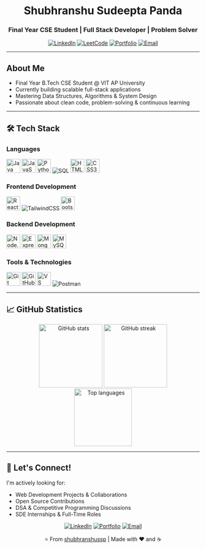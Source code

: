 <!-- Header -->
<div align="center">

  <h1>Shubhranshu Sudeepta Panda</h1>
  <h3>Final Year CSE Student | Full Stack Developer | Problem Solver</h3>

  <!-- Quick Links -->
  <p>
    <a href="https://www.linkedin.com/in/shubhranshussp/"><img alt="LinkedIn" src="https://img.shields.io/badge/LinkedIn-0077B5?style=for-the-badge&logo=linkedin&logoColor=white"></a>
    <a href="https://leetcode.com/u/Shubhranshussp/"><img alt="LeetCode" src="https://img.shields.io/badge/LeetCode-FFA116?style=for-the-badge&logo=leetcode&logoColor=black"></a>
    <a href="https://bento.me/shubhranshussp"><img alt="Portfolio" src="https://img.shields.io/badge/Portfolio-111111?style=for-the-badge&logo=vercel&logoColor=white"></a>
    <a href="mailto:shubhranshusudeepta2003@gmail.com"><img alt="Email" src="https://img.shields.io/badge/Email-EA4335?style=for-the-badge&logo=gmail&logoColor=white"></a>
  </p>

</div>

---

## About Me

- Final Year B.Tech CSE Student @ VIT AP University
- Currently building scalable full-stack applications
- Mastering Data Structures, Algorithms & System Design
- Passionate about clean code, problem-solving & continuous learning

---

## 🛠️ Tech Stack

### Languages
<p>
  <img src="https://cdn.jsdelivr.net/gh/devicons/devicon/icons/java/java-original.svg" height="36" alt="Java" />
  <img src="https://cdn.jsdelivr.net/gh/devicons/devicon/icons/javascript/javascript-original.svg" height="36" alt="JavaScript" />
  <img src="https://cdn.jsdelivr.net/gh/devicons/devicon/icons/python/python-original.svg" height="36" alt="Python" />
  <img src="https://img.shields.io/badge/SQL-336791?style=for-the-badge&logo=postgresql&logoColor=white" alt="SQL" />
  <img src="https://cdn.jsdelivr.net/gh/devicons/devicon/icons/html5/html5-original.svg" height="36" alt="HTML5" />
  <img src="https://cdn.jsdelivr.net/gh/devicons/devicon/icons/css3/css3-original.svg" height="36" alt="CSS3" />
</p>

### Frontend Development
<p>
  <img src="https://cdn.jsdelivr.net/gh/devicons/devicon/icons/react/react-original.svg" height="36" alt="React" />
  <img src="https://img.shields.io/badge/TailwindCSS-38B2AC?style=for-the-badge&logo=tailwind-css&logoColor=white" alt="TailwindCSS" />
  <img src="https://cdn.jsdelivr.net/gh/devicons/devicon/icons/bootstrap/bootstrap-original.svg" height="36" alt="Bootstrap" />
</p>

### Backend Development
<p>
  <img src="https://cdn.jsdelivr.net/gh/devicons/devicon/icons/nodejs/nodejs-original.svg" height="36" alt="Node.js" />
  <img src="https://cdn.jsdelivr.net/gh/devicons/devicon/icons/express/express-original.svg" height="36" alt="Express.js" />
  <img src="https://cdn.jsdelivr.net/gh/devicons/devicon/icons/mongodb/mongodb-original.svg" height="36" alt="MongoDB" />
  <img src="https://cdn.jsdelivr.net/gh/devicons/devicon/icons/mysql/mysql-original.svg" height="36" alt="MySQL" />
</p>

### Tools & Technologies
<p>
  <img src="https://cdn.jsdelivr.net/gh/devicons/devicon/icons/git/git-original.svg" height="36" alt="Git" />
  <img src="https://cdn.jsdelivr.net/gh/devicons/devicon/icons/github/github-original.svg" height="36" alt="GitHub" />
  <img src="https://cdn.jsdelivr.net/gh/devicons/devicon/icons/vscode/vscode-original.svg" height="36" alt="VS Code" />
  <img src="https://img.shields.io/badge/Postman-FF6C37?style=for-the-badge&logo=postman&logoColor=white" alt="Postman" />
</p>

---

## 📈 GitHub Statistics

<div align="center">
  <img src="https://github-readme-stats.vercel.app/api?username=shubhranshussp&show_icons=true&theme=radical&hide_border=true" height="165" alt="GitHub stats" />
  <img src="https://github-readme-streak-stats.herokuapp.com/?user=shubhranshussp&theme=radical&hide_border=true" height="165" alt="GitHub streak" />
  <br/>
  <img src="https://github-readme-stats.vercel.app/api/top-langs/?username=shubhranshussp&layout=compact&theme=radical&hide_border=true" height="150" alt="Top languages" />
</div>

---

## 🤝 Let's Connect!

I'm actively looking for:

- Web Development Projects & Collaborations
- Open Source Contributions
- DSA & Competitive Programming Discussions
- SDE Internships & Full-Time Roles

<p align="center">
  <a href="https://www.linkedin.com/in/shubhranshussp/"><img alt="LinkedIn" src="https://img.shields.io/badge/LinkedIn-0A66C2?style=for-the-badge&logo=linkedin&logoColor=white"></a>
  <a href="https://bento.me/shubhranshussp"><img alt="Portfolio" src="https://img.shields.io/badge/Portfolio-000000?style=for-the-badge&logo=vercel&logoColor=white"></a>
  <a href="mailto:shubhranshusudeepta2003@gmail.com"><img alt="Email" src="https://img.shields.io/badge/Email-DB4437?style=for-the-badge&logo=gmail&logoColor=white"></a>
</p>

<div align="center">
  <img src="https://raw.githubusercontent.com/andreasbm/readme/master/assets/lines/rainbow.png" width="100%" height="2" alt="divider" />
  <br/>
  ⭐ From <a href="https://github.com/shubhranshussp">shubhranshussp</a> | Made with ❤️ and ☕
</div>

